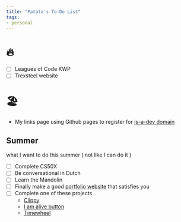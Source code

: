```yaml
---
title: "Patato's To-Do List"
tags:
- personal
---
```


# 🔥
- [ ] Leagues of Code KWP
- [ ] Trexsteel website

# 🏖️
- My links page using Github pages to register for [is-a-dev domain](https://www.is-a.dev/)


## Summer
what I want to do this summer ( not like I can do it )

- [ ] Complete CS50X
- [ ] Be conversational in Dutch
- [ ] Learn the Mandolin
- [ ] Finally make a good [portfolio website](https://patato.live) that satisfies you
- [ ] Complete one of these projects
	- [Clippy](ideas/clippy)
	- [I am alive button](ideas/alive_button)
	- [Timewheel](ideas/timewheel)